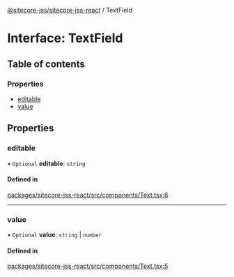 [@sitecore-jss/sitecore-jss-react](../README.md) / TextField

# Interface: TextField

## Table of contents

### Properties

- [editable](TextField.md#editable)
- [value](TextField.md#value)

## Properties

### editable

• `Optional` **editable**: `string`

#### Defined in

[packages/sitecore-jss-react/src/components/Text.tsx:6](https://github.com/Sitecore/jss/blob/461b4ee2b/packages/sitecore-jss-react/src/components/Text.tsx#L6)

___

### value

• `Optional` **value**: `string` \| `number`

#### Defined in

[packages/sitecore-jss-react/src/components/Text.tsx:5](https://github.com/Sitecore/jss/blob/461b4ee2b/packages/sitecore-jss-react/src/components/Text.tsx#L5)
